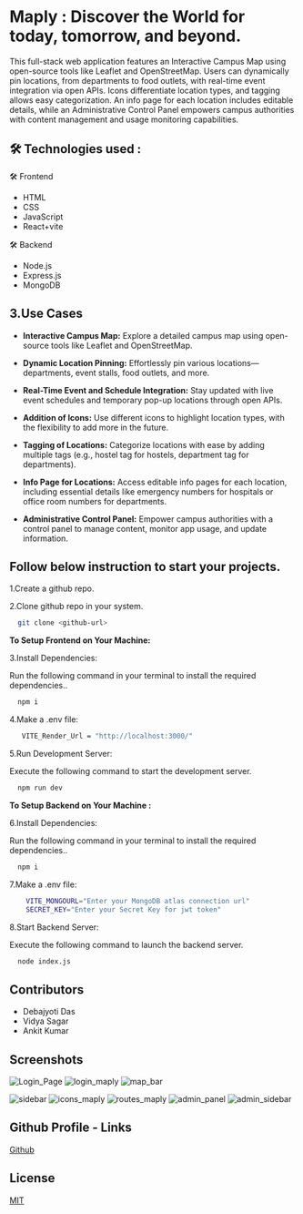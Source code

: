 
# Maply : Discover the World for today, tomorrow, and beyond.

This full-stack web application features an Interactive Campus Map using open-source tools like Leaflet and OpenStreetMap. Users can dynamically pin locations, from departments to food outlets, with real-time event integration via open APIs. Icons differentiate location types, and tagging allows easy categorization. An info page for each location includes editable details, while an Administrative Control Panel empowers campus authorities with content management and usage monitoring capabilities.



## 🛠 Technologies used :

🛠 Frontend
- HTML
- CSS
- JavaScript
- React+vite

🛠 Backend
- Node.js
- Express.js
- MongoDB








## 3.Use Cases

- **Interactive Campus Map:** Explore a detailed campus map using open-source tools like Leaflet and OpenStreetMap.

- **Dynamic Location Pinning:** Effortlessly pin various locations—departments, event stalls, food outlets, and more.

- **Real-Time Event and Schedule Integration:** Stay updated with live event schedules and temporary pop-up locations through open APIs.

- **Addition of Icons:** Use different icons to highlight location types, with the flexibility to add more in the future.

- **Tagging of Locations:** Categorize locations with ease by adding multiple tags (e.g., hostel tag for hostels, department tag for departments).

- **Info Page for Locations:** Access editable info pages for each location, including essential details like emergency numbers for hospitals or office room numbers for departments.

- **Administrative Control Panel:** Empower campus authorities with a control panel to manage content, monitor app usage, and update information.







## Follow below instruction to start your projects.

  1.Create a github repo.

  2.Clone github repo in your system.

```bash
  git clone <github-url>
```
 
**To Setup Frontend on Your Machine:** 

3.Install Dependencies:

Run the following command in your terminal to install the required dependencies..

```bash
  npm i
```
4.Make a .env file:
 
```bash
   VITE_Render_Url = "http://localhost:3000/"
```
5.Run Development Server:

Execute the following command to start the development server.

```bash
  npm run dev
```

**To Setup Backend on Your Machine :** 

 6.Install Dependencies:

Run the following command in your terminal to install the required dependencies..

```bash
  npm i
```
 7.Make a .env file:


```bash
    VITE_MONGOURL="Enter your MongoDB atlas connection url"
    SECRET_KEY="Enter your Secret Key for jwt token"
```

 8.Start Backend Server:

Execute the following command to launch the backend server.

```bash
  node index.js
```

## Contributors 

- Debajyoti Das
- Vidya Sagar
- Ankit Kumar

## Screenshots


![Login_Page](https://github.com/Debajyoti045/Maply/assets/109648585/7b964ad5-2f60-49ad-a27e-2ebcddb93ce6)
![login_maply](https://github.com/Debajyoti045/Maply/assets/109648585/68675441-44e6-40d1-bf11-b67e1d30a146)
![map_bar](https://github.com/Debajyoti045/Maply/assets/109648585/fa3177b1-6503-4981-bb2b-d08f03d9b57e)

![sidebar](https://github.com/Debajyoti045/Maply/assets/109648585/397e93fe-512c-46f8-84a4-a47c9e6365b9)
![icons_maply](https://github.com/Debajyoti045/Maply/assets/109648585/d24162d1-0324-419f-9288-cc347dc92058)
![routes_maply](https://github.com/Debajyoti045/Maply/assets/109648585/e433af98-2405-46cd-8ccc-7888381119a3)
![admin_panel](https://github.com/Debajyoti045/Maply/assets/109648585/b19975d2-b073-4ab3-a76b-b09784d7b8cc)
![admin_sidebar](https://github.com/Debajyoti045/Maply/assets/109648585/4842d4cf-d033-4507-9aa0-92998a1a1ed3)

## Github Profile - Links

[Github](https://github.com/Debajyoti045/Maply)


## License

[MIT](https://choosealicense.com/licenses/mit/)

